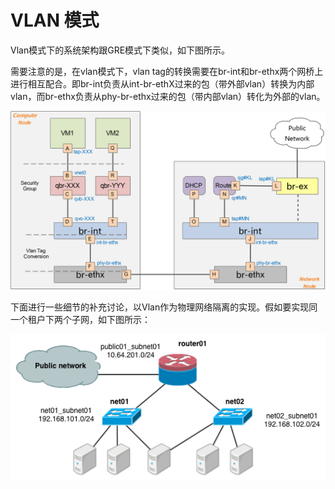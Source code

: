 # VLAN 模式
Vlan模式下的系统架构跟GRE模式下类似，如下图所示。


需要注意的是，在vlan模式下，vlan tag的转换需要在br-int和br-ethx两个网桥上进行相互配合。即br-int负责从int-br-ethX过来的包（带外部vlan）转换为内部vlan，而br-ethx负责从phy-br-ethx过来的包（带内部vlan）转化为外部的vlan。

![Vlan模式下的系统架构](../images/basic_arch_vlan.png)


下面进行一些细节的补充讨论，以Vlan作为物理网络隔离的实现。假如要实现同一个租户下两个子网，如下图所示：

![同一个租户的两个子网](../images/vlan_two_tenant.png)
